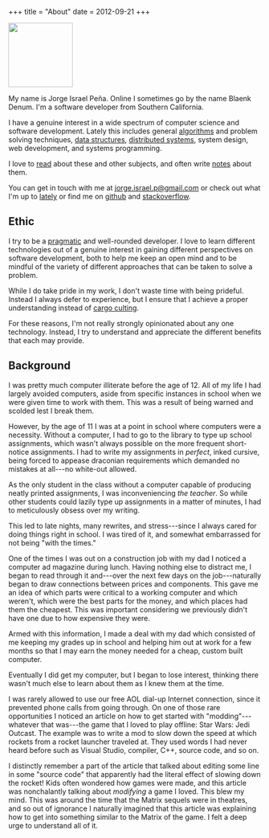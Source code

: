 +++
title = "About"
date = 2012-09-21
+++

<img src="/images/me.png" class="right" width="128" id="me">

My name is Jorge Israel Peña. Online I sometimes go by the name Blaenk Denum. I'm a software developer from Southern California.

I have a genuine interest in a wide spectrum of computer science and software development. Lately this includes general [algorithms](/notes/algorithms) and problem solving techniques, [data structures](/notes/data-structures), [distributed systems](/notes/distributed-systems), system design, web development, and systems programming.

I love to [read] about these and other subjects, and often write [notes] about them.

[read]: /reads/
[notes]: /notes/

You can get in touch with me at <span class="path">jorge.israel.p@gmail.com</span> or check out what I'm up to [lately] or find me on [github] and [stackoverflow].

[lately]: /lately
[github]: http://github.com/blaenk
[stackoverflow]: http://stackoverflow.com/users/101090/jorge-israel-pena
[twitter]: https://twitter.com/blaenk

## Ethic

I try to be a [pragmatic] and well-rounded developer. I love to learn different technologies out of a genuine interest in gaining different perspectives on software development, both to help me keep an open mind and to be mindful of the variety of different approaches that can be taken to solve a problem.

[pragmatic]: http://en.wikipedia.org/wiki/The_Pragmatic_Programmer

While I do take pride in my work, I don't waste time with being prideful. Instead I always defer to experience, but I ensure that I achieve a proper understanding instead of [cargo culting].

[cargo culting]: http://en.wikipedia.org/wiki/Cargo_cult_programming

For these reasons, I'm not really strongly opinionated about any one technology. Instead, I try to understand and appreciate the different benefits that each may provide.

## Background

I was pretty much computer illiterate before the age of 12. All of my life I had largely avoided computers, aside from specific instances in school when we were given time to work with them. This was a result of being warned and scolded lest I break them.

However, by the age of 11 I was at a point in school where computers were a necessity. Without a computer, I had to go to the library to type up school assignments, which wasn't always possible on the more frequent short-notice assignments. I had to write my assignments in _perfect_, inked cursive, being forced to appease draconian requirements which demanded no mistakes at all---no white-out allowed.

As the only student in the class without a computer capable of producing neatly printed assignments, I was inconveniencing _the teacher_. So while other students could lazily type up assignments in a matter of minutes, I had to meticulously obsess over my writing.

This led to late nights, many rewrites, and stress---since I always cared for doing things right in school. I was tired of it, and somewhat embarrassed for not being "with the times."

One of the times I was out on a construction job with my dad I noticed a computer ad magazine during lunch. Having nothing else to distract me, I began to read through it and---over the next few days on the job---naturally began to draw connections between prices and components. This gave me an idea of which parts were critical to a working computer and which weren't, which were the best parts for the money, and which places had them the cheapest. This was important considering we previously didn't have one due to how expensive they were.

Armed with this information, I made a deal with my dad which consisted of me keeping my grades up in school and helping him out at work for a few months so that I may earn the money needed for a cheap, custom built computer.

Eventually I did get my computer, but I began to lose interest, thinking there wasn't much else to learn about them as I knew them at the time.

I was rarely allowed to use our free AOL dial-up Internet connection, since it prevented phone calls from going through. On one of those rare opportunities I noticed an article on how to get started with "modding"---whatever that was---the game that I loved to play offline: Star Wars: Jedi Outcast. The example was to write a mod to slow down the speed at which rockets from a rocket launcher traveled at. They used words I had never heard before such as Visual Studio, compiler, C++, source code, and so on.

I distinctly remember a part of the article that talked about editing some line in some "source code" that apparently had the literal effect of slowing down the rocket! Kids often wondered how games were made, and this article was nonchalantly talking about _modifying_ a game I loved. This blew my mind. This was around the time that the Matrix sequels were in theatres, and so out of ignorance I naturally imagined that this article was explaining how to get into something similar to the Matrix of the game. I felt a deep urge to understand all of it.
